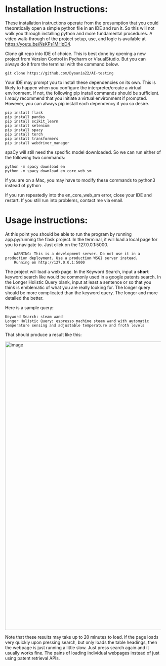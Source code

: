 # Installation Instructions:

These installation instructions operate from the presumption that you could theoretically open a simple python file in an IDE and run it. 
So this will not walk you through installing python and more fundamental procedures.
A video walk-through of the project setup, use, and logic is available at https://youtu.be/NsKPs1MHpD4.

Clone git repo into IDE of choice. 
This is best done by opening a new project from Version Control in Pycharm or VisualStudio.
But you can always do it from the terminal with the command below. 

    git clone https://github.com/Dysania22/AI-testing

Your IDE may prompt you to install these dependencies on its own. 
This is likely to happen when you configure the interpreter/create a virtual environment. 
If not, the following pip install commands should be sufficient. 
I _really_ recommend that you initiate a virtual environment if prompted.
However, you can always pip install each dependency if you so desire.

    pip install flask
    pip install pandas
    pip install scikit_learn
    pip install selenium
    pip install spacy
    pip install torch
    pip install transformers
    pip install webdriver_manager

spaCy will still need the specific model downloaded.
So we can run either of the following two commands:

    python -m spacy download en 
    python -m spacy download en_core_web_sm

If you are on a Mac, you may have to modify these commands to python3 instead of python

If you run repeatedly into the en_core_web_sm error, close your IDE and restart.
If you still run into problems, contact me via email. 

# Usage instructions:

At this point you should be able to run the program by running app.py/running the flask project. 
In the terminal, it will load a local page for you to navigate to. 
Just click on the 127.0.0.1:5000.

        WARNING: This is a development server. Do not use it in a production deployment. Use a production WSGI server instead. 
        Running on http://127.0.0.1:5000

The project will load a web page. 
In the Keyword Search, input a **short** keyword search like would be commonly used in a google patents search.
In the Longer Holistic Query blank, input at least a sentence or so that you think is emblematic of what you are really looking for. 
The longer query should be more complicated than the keyword query. 
The longer and more detailed the better. 

Here is a sample query:

    Keyword Search: steam wand
    Longer Holistic Query: espresso machine steam wand with automatic temperature sensing and adjustable temperature and froth levels

That should produce a result like this:

<img width="930" alt="image" src="https://github.com/user-attachments/assets/2863cb0d-5bcf-43b2-9df0-59ff331a44da">

Note that these results may take up to 20 minutes to load. 
If the page loads very quickly upon pressing search, but only loads the table headings, then the webpage is just running a little slow.
Just press search again and it usually works fine. The pains of loading individual webpages instead of just using patent retrieval APIs. 
